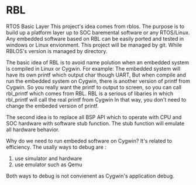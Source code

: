 # RBL
RTOS Basic Layer
This project's idea comes from rblos.
The purpose is to build up a platform layer up to SOC baremental software or any RTOS/Linux.
Any embedded software based on RBL can be easily ported and tested in windows or Linux envionment.
This project will be managed by git. While RBLOS's version is managed by directory. 

The basic idea of RBL is to avoid name polution when an embedded system is compiled in Linux or Cygwin.
For example:
The embedded system will have its own printf which output char though UART, 
But when compile and run the embedded system on Cygwin, there is another version of printf from Cygwin.
So you really want the printf to output to screen, so you can call rbl_printf which comes from RBL.
RBL is a serious of libaries in which rbl_printf will call the real printf from Cygwin
In that way, you don't need to change the embeded version of printf.

The second idea is to replace all BSP API which to operate with CPU and SOC hardware with software stub function.
The stub function will emulate all hardware behavior.

Why do we need to run embeded software on Cygwin?
It's related to efficiency.
The usally ways to debug are :
1. use simulator and hardware
2. use emulator such as Qemu

Both ways to debug is not convienent as Cygwin's application debug.
